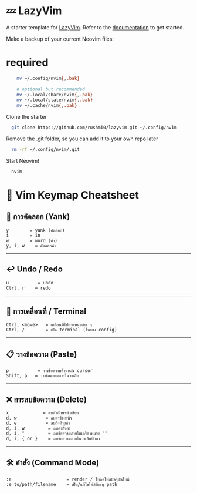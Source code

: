 # 💤 LazyVim

A starter template for [LazyVim](https://github.com/LazyVim/LazyVim).
Refer to the [documentation](https://lazyvim.github.io/installation) to get started.

Make a backup of your current Neovim files:

# required

```bash
    mv ~/.config/nvim{,.bak}
    
    # optional but recommended
    mv ~/.local/share/nvim{,.bak}
    mv ~/.local/state/nvim{,.bak}
    mv ~/.cache/nvim{,.bak}
```

Clone the starter

```bash
  git clone https://github.com/rushmi0/lazyvim.git ~/.config/nvim
```

Remove the .git folder, so you can add it to your own repo later

```bash
  rm -rf ~/.config/nvim/.git
```

Start Neovim!

```bash
  nvim
```

# 📝 Vim Keymap Cheatsheet

## 🔁 การคัดลอก (Yank)

```vim
y        = yank (คัดลอก)
i        = in
w        = word (คำ)
y, i, w    = คัดลอกคำ
```

---

## ↩️ Undo / Redo

```vim
u           = undo
Ctrl, r    = redo
```

---

## 🚀 การเคลื่อนที่ / Terminal

```vim
Ctrl, <move>   = เคลื่อนที่ไปตำแหน่งต่าง ๆ
Ctrl, /        = เปิด terminal (ในบาง config)
```

---

## 📋 วางข้อความ (Paste)

```vim
p           = วางข้อความด้านหลัง cursor
Shift, p   = วางข้อความภายในวงเล็บ
```

---

## ❌ การลบข้อความ (Delete)

```vim
x             = ลบตัวอักษรตัวเดียว
d, w           = ลบคำข้างหน้า
d, e           = ลบถึงท้ายคำ
d, i, w         = ลบคำทั้งคำ
d, i, "         = ลบข้อความภายในเครื่องหมาย ""
d, i, { or }    = ลบข้อความภายในวงเล็บปีกกา
```

---

## 🛠️ คำสั่ง (Command Mode)

```vim
:e                     = render / โหลดไฟล์ปัจจุบันใหม่
:e to/path/filename    = เปิด/แก้ไขไฟล์ที่ระบุ path
```

